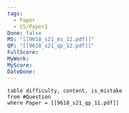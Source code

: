 ```yaml
---
tags:
  - Paper
  - CS/Paper1
Done: false
MS: "[[9618_s21_ms_12.pdf]]"
QP: "[[9618_s21_qp_12.pdf]]"
FullScore: 
MyWork: 
MyScore: 
DateDone:
---
```

```dataview
table difficulty, content, is_mistake
from #Question
where Paper = [[9618_s21_qp_11.pdf]]
```
